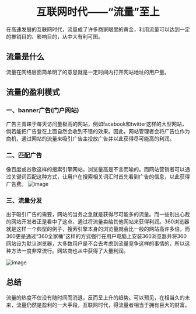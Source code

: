 # <center>互联网时代——“流量”至上</center>

在高速发展的互联网时代，流量成了许多商家眼里的黄金，利用流量可以达到一定的推销目的、影响目的，从中大有利可图。
## 流量是什么
流量在网络层面简单明了的意思就是一定时间内打开网站地址的用户量。
## 流量的盈利模式
### 一、banner广告(门户网站)
广告主青睐于每天访问量极高的网站，例如facebook和twitter这样的大型网站，倘若能把广告登在上面自然会收到不错的效果。因此，网站管理者会将广告位作为商机，通过网站的流量来吸引广告主投放广告并以此获得尽可能高的利润。
### 二、匹配广告
像百度或谷歌这样的搜索引擎网站，浏览量高是不言而喻的。而网站营销者可以通过关键词匹配这种方式，让用户在搜索相关词汇时首先看到广告的信息，以此获得广告费。
![image](http://m.qpic.cn/psb?/V12BUkXq4Y4X3I/cSD6uZCjaH3IVJ.KXaXFAQbZtv6DM.nPPRDJxMO7TFg!/b/dLgAAAAAAAAA&bo=LwNEAi8DRAIDORw!&rf=viewer_4)
### 三、流量分发
出于吸引广告的需要，网站的当务之急就是获得尽可能多的流量。而一些别出心裁的网站开发者正是看中了这点，通过将流量卖给其他网站来获得利润。360浏览器就是这样一个典型的例子，搜索引擎本身的浏览量就会比一般的网站高许多倍，而360更是通过“360全家桶”这样的方式强行在用户电脑上安装360浏览器并将360网站设为默认浏览器，大多数用户是不会去考虑到流量竞争这样的事情的，所以这种方法一度非常流行。网站商也从中获得了大量利润。

![image](http://i3.sinaimg.cn/gm/2014/0610/U11240P115DT20140610134217.jpg)

## 总结
流量的热度不仅没有随时间而消退，反而呈上升的趋势。可以预见，在相当久的未来，流量仍然是盈利的一大手段，互联网时代，得流量者相当于拥有巨大的财富。